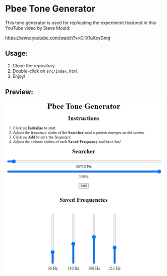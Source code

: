 # Pbee Tone Generator

This tone generator is used for replicating the experiment featured in this YouTube video by Steve Mould:

https://www.youtube.com/watch?v=C-V1uXeyGmg

## Usage:

1. Clone the repository
2. Double-click on `src/index.html`
3. Enjoy!

## Preview:

<img src="./readme/screenshot.png" />
